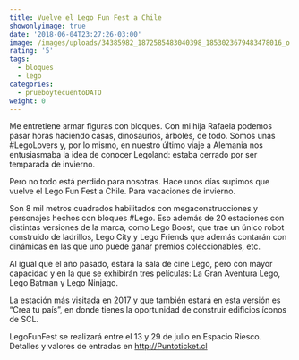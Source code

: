 ```yaml
---
title: Vuelve el Lego Fun Fest a Chile
showonlyimage: true
date: '2018-06-04T23:27:26-03:00'
image: /images/uploads/34385982_1872585483040398_1853023679483478016_o.jpg
rating: '5'
tags:
  - bloques
  - lego
categories:
  - prueboytecuentoDATO
weight: 0
---
```

Me entretiene armar figuras con bloques. Con mi hija Rafaela podemos pasar horas haciendo casas, dinosaurios, árboles, de todo. Somos unas #LegoLovers y, por lo mismo, en nuestro último viaje a Alemania nos entusiasmaba la idea de conocer Legoland: estaba cerrado por ser temparada de invierno.
<!--more-->

Pero no todo está perdido para nosotras. Hace unos días supimos que vuelve el Lego Fun Fest a Chile. Para vacaciones de invierno.

Son 8 mil metros cuadrados habilitados con megaconstrucciones y personajes hechos con bloques #Lego. Eso además de 20 estaciones con distintas versiones de la marca, como Lego Boost, que trae un único robot construido de ladrillos, Lego City y Lego Friends que además contarán con dinámicas en las que uno puede ganar premios coleccionables, etc.

Al igual que el año pasado, estará la sala de cine Lego, pero con mayor capacidad y en la que se exhibirán tres películas: La Gran Aventura Lego, Lego Batman y Lego Ninjago.

La estación más visitada en 2017 y que también estará en esta versión es “Crea tu país”, en donde tienes la oportunidad de construir edificios íconos de SCL.

LegoFunFest se realizará entre el 13 y 29 de julio en Espacio Riesco. Detalles y valores de entradas en http://Puntoticket.cl
